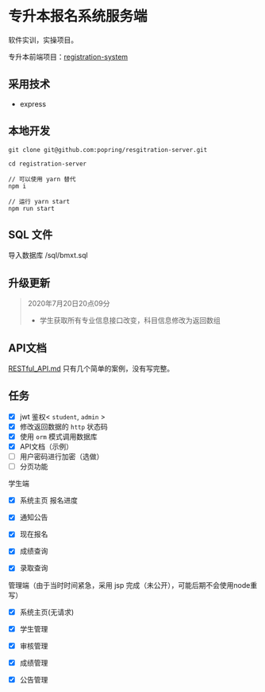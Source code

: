 # 专升本报名系统服务端

软件实训，实操项目。

专升本前端项目：[registration-system](https://github.com/popring/registration-system)

## 采用技术

- express



## 本地开发

```
git clone git@github.com:popring/resgitration-server.git

cd registration-server

// 可以使用 yarn 替代
npm i

// 运行 yarn start
npm run start
```

## SQL 文件

导入数据库 /sql/bmxt.sql

## 升级更新

>2020年7月20日20点09分
>
>- 学生获取所有专业信息接口改变，科目信息修改为返回数组

## API文档

[RESTful_API.md](./RESTful_API.md) 只有几个简单的案例，没有写完整。

## 任务

- [x] jwt 鉴权< `student`, `admin` >
- [x] 修改返回数据的 `http` 状态码
- [x] 使用 `orm` 模式调用数据库
- [x] API文档（示例）
- [ ] 用户密码进行加密（选做）
- [ ] 分页功能

学生端

- [x] 系统主页 报名进度

- [x] 通知公告

- [x] 现在报名

- [x] 成绩查询

- [x] 录取查询

管理端（由于当时时间紧急，采用 jsp 完成（未公开），可能后期不会使用node重写）

- [x] 系统主页(无请求)

- [x] 学生管理

- [x] 审核管理

- [x] 成绩管理

- [x] 公告管理

